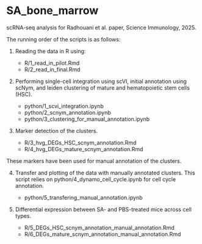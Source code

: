 # SA_bone_marrow
scRNA-seq analysis for Radhouani et al. paper, Science Immunology, 2025.

The running order of the scripts is as follows:

1. Reading the data in R using:
   * R/1_read_in_pilot.Rmd
   * R/2_read_in_final.Rmd

2. Performing single-cell integration using scVI, initial annotation using scNym, and leiden clustering of mature and hematopoietic stem cells (HSC). 
   * python/1_scvi_integration.ipynb
   * python/2_scnym_annotation.ipynb
   * python/3_clustering_for_manual_annotation.ipynb
  
3. Marker detection of the clusters.
   * R/3_hvg_DEGs_HSC_scnym_annotation.Rmd
   * R/4_hvg_DEGs_mature_scnym_annotation.Rmd
  
These markers have been used for manual annotation of the clusters.

4. Transfer and plotting of the data with manually annotated clusters. This script relies on python/4_dynamo_cell_cycle.ipynb for cell cycle annotation.
   * python/5_transfering_manual_annotation.ipynb
   
5. Differential expression between SA- and PBS-treated mice across cell types.
   * R/5_DEGs_HSC_scnym_annotation_manual_annotation.Rmd
   * R/6_DEGs_mature_scnym_annotation_manual_annotation.Rmd

